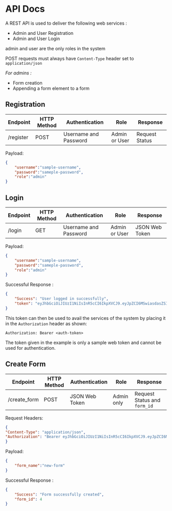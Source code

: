 # API Docs

A REST API is used to deliver the following web services :

- Admin and User Registration
- Admin and User Login

admin and user are the only roles in the system

POST requests must always have `Content-Type` header set to `application/json`

*For admins :*

- Form creation
- Appending a form element to a form

## Registration

| Endpoint | HTTP Method | Authentication | Role | Response |
|---|---|---|---|---|
|/register|POST|Username and Password|Admin or User| Request Status |

Payload:

``` json
{
    "username":"sample-username",
    "password":"sameple-password",
    "role":"admin"
}
```

## Login

| Endpoint | HTTP Method | Authentication | Role | Response |
|---|---|---|---|---|
|/login|GET|Username and Password|Admin or User| JSON Web Token |

Payload:

``` json
{
    "username":"sample-username",
    "password":"sameple-password",
    "role":"admin"
}
```

Successful Response :

```json
{
    "Success": "User logged in successfully",
    "token": "eyJhbGciOiJIUzI1NiIsInR5cCI6IkpXVCJ9.eyJpZCI6MSwiasdasZSI6ImFkbWluIiwiaWFIjoxNzQ5ODI0MD4LCJeHAiOjE3sfs4MzEyNTh9.40YYMXjkrMguiOEx917ZNUkwlHasdaTksuzY6zfcNQU"
}
```

This token can then be used to avail the services of the system by placing it in the `Authorization` header as shown:

`Authorization: Bearer <auth-token>`

The token given in the example is only a sample web token and cannot be used for authentication.

## Create Form

| Endpoint | HTTP Method | Authentication | Role | Response |
|---|---|---|---|---|
|/create_form|POST|JSON Web Token|Admin only| Request Status and `form_id` |

Request Headers:

``` json
{
"Content-Type": "application/json",
"Authorization": "Bearer eyJhbGciOiJIUzI1NiIsInR5cCI6IkpXVCJ9.eyJpZCI6MSwicm9sZSI6ImFkbWluIiwiaWF0IjoxNzQ5ODI0MDU4LCJleHAiOjE3NDk4MzEyNTh9.40YYMXjkrMguiOEx917ZNUkwlHY3fmTksuzY6zfcNQU"
}
```

Payload:

``` json
{
    "form_name":"new-form"
}
```

Successful Response :

``` json
{
    "Success": "Form successfully created",
    "form_id": 4
}
```
